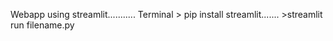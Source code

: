 Webapp using streamlit...........
Terminal > pip install streamlit.......
         >streamlit run filename.py

